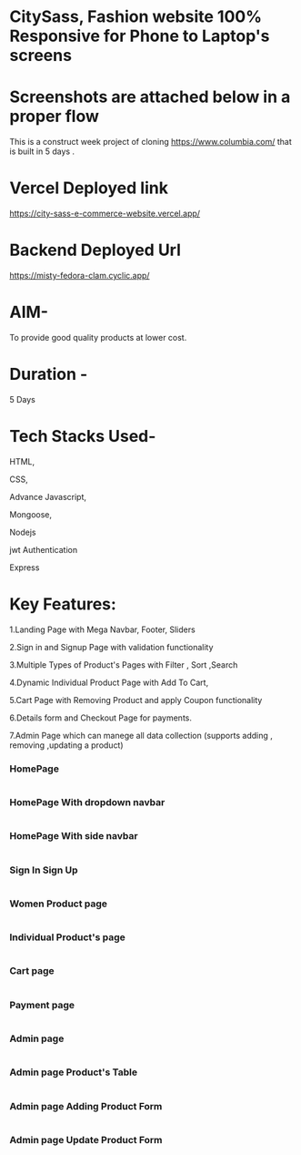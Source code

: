 # CitySass, Fashion website  100% Responsive for Phone to Laptop's screens

# Screenshots are attached below in a proper flow

This is a construct week project of cloning https://www.columbia.com/ that is built in 5 days .

# Vercel Deployed link

https://city-sass-e-commerce-website.vercel.app/

# Backend Deployed Url

https://misty-fedora-clam.cyclic.app/

# AIM-

To provide good quality  products at lower cost.

# Duration -

5 Days 

# Tech Stacks Used- 

HTML,

CSS,

Advance Javascript,

Mongoose,

Nodejs

jwt Authentication

Express

# Key Features:

1.Landing Page with Mega Navbar, Footer, Sliders

2.Sign in and Signup Page with validation functionality

3.Multiple Types of Product's Pages with Filter , Sort ,Search

4.Dynamic Individual Product Page with Add To Cart,

5.Cart Page with Removing Product and apply Coupon functionality

6.Details form and Checkout Page for payments.

7.Admin Page which can manege all data collection (supports adding , removing ,updating a product)

<div>
  <h3>HomePage</h3>
  <img alt "Coding"  src="https://user-images.githubusercontent.com/115460521/222109964-0ebae071-8073-4de4-8a59-7a43514b6159.png">
  <h3>HomePage With dropdown navbar</h3>
  <img alt "Coding"  src="https://user-images.githubusercontent.com/115460521/222111743-b33719ad-cf5b-41aa-bcbe-c2356ceb7561.png">
  <h3>HomePage With side navbar</h3>
  <img alt "Coding"  src="https://user-images.githubusercontent.com/115460521/222112169-a5eb725c-8db6-46ba-8106-2d2bac9ba130.png">
  <h3>Sign In Sign Up</h3>
  <img alt "Coding"  src="https://user-images.githubusercontent.com/115460521/222112422-bbec70da-8e91-44e3-8035-97afb76b704a.png">
   <h3>Women Product page</h3>
  <img alt "Coding"  src="https://user-images.githubusercontent.com/115460521/222112923-a8775311-a184-49cf-ab71-48bcb5f85f87.png">
   <h3>Individual Product's page</h3>
  <img alt "Coding"  src="https://user-images.githubusercontent.com/115460521/222113233-bcfd59a4-5eb6-4ebb-a7c0-f0b2231df644.png">
  <h3>Cart page</h3>
  <img alt "Coding"  src="https://user-images.githubusercontent.com/115460521/222113579-7fc8e874-e4d9-4740-9df9-05d6f8cfe832.png">
  <h3>Payment page</h3>
  <img alt "Coding"  src="https://user-images.githubusercontent.com/115460521/222114117-b8af2d23-215e-45e1-811a-7dc083f5c6e8.png">
   <h3>Admin page</h3>
  <img alt "Coding"  src="https://user-images.githubusercontent.com/115460521/222114438-62dce4d3-ea6d-46a6-b869-fdde55766ec3.png">
   <h3>Admin page Product's Table</h3>
  <img alt "Coding"  src="https://user-images.githubusercontent.com/115460521/222114624-09aa4c10-beb2-43f7-9a3f-c6fac10194e8.png">
   <h3>Admin page Adding Product Form</h3>
  <img alt "Coding"  src="https://user-images.githubusercontent.com/115460521/222115391-970b8f14-6260-4e4e-8b88-f4db8660e2c1.png">
  <h3>Admin page Update Product Form</h3>
  <img alt "Coding"  src="https://user-images.githubusercontent.com/115460521/222115676-22171c71-1e8e-4101-9d32-e1c953443347.png">
  </div>
